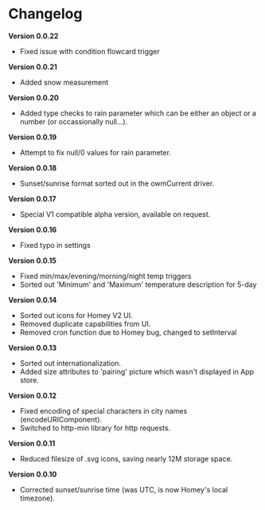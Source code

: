 # Changelog

**Version 0.0.22**
- Fixed issue with condition flowcard trigger

**Version 0.0.21**
- Added snow measurement

**Version 0.0.20**
- Added type checks to rain parameter which can be either an object or a number (or occassionally null...).

**Version 0.0.19**
- Attempt to fix null/0 values for rain parameter.

**Version 0.0.18**
- Sunset/sunrise format sorted out in the owmCurrent driver.

**Version 0.0.17**
- Special V1 compatible alpha version, available on request.

**Version 0.0.16**
- Fixed typo in settings

**Version 0.0.15**
- Fixed min/max/evening/morning/night temp triggers 
- Sorted out 'Minimum' and 'Maximum' temperature description for 5-day  

**Version 0.0.14**
- Sorted out icons for Homey V2 UI.
- Removed duplicate capabilities from UI.
- Removed cron function due to Homey bug, changed to setInterval

**Version 0.0.13**
- Sorted out internationalization.
- Added size attributes to 'pairing' picture which wasn't displayed in App store.

**Version 0.0.12**
- Fixed encoding of special characters in city names (encodeURIComponent).
- Switched to http-min library for http requests.

**Version 0.0.11**
- Reduced filesize of .svg icons, saving nearly 12M storage space.

**Version 0.0.10**
- Corrected sunset/sunrise time (was UTC, is now Homey's local timezone).

